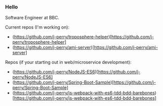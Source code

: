 ### Hello

Software Engineer at BBC.

Current repos (I'm working on):
- (https://github.com/j-perry/troposphere-helper)[https://github.com/j-perry/troposphere-helper]
- (https://github.com/j-perry/ami-server)[https://github.com/j-perry/ami-server]

Repos (if your starting out in web/microservice development):
- (https://github.com/j-perry/NodeJS-ES6)[https://github.com/j-perry/NodeJS-ES6]
- (https://github.com/j-perry/Spring-Boot-Sample)[https://github.com/j-perry/Spring-Boot-Sample]
- (https://github.com/j-perry/js-webpack-with-es6-tdd-bdd-barebones)[https://github.com/j-perry/js-webpack-with-es6-tdd-bdd-barebones]

<!--
**j-perry/j-perry** is a ✨ _special_ ✨ repository because its `README.md` (this file) appears on your GitHub profile.

Here are some ideas to get you started:

- 🔭 I’m currently working on ...
- 🌱 I’m currently learning ...
- 👯 I’m looking to collaborate on ...
- 🤔 I’m looking for help with ...
- 💬 Ask me about ...
- 📫 How to reach me: ...
- 😄 Pronouns: ...
- ⚡ Fun fact: ...
-->
